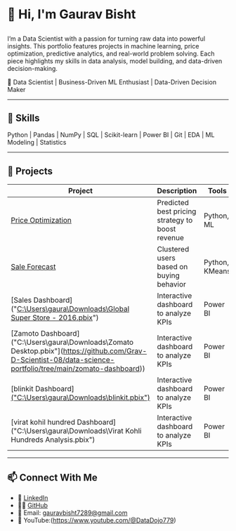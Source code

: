 # 👋 Hi, I'm Gaurav Bisht
## 
I’m a Data Scientist with a passion for turning raw data into powerful insights. This portfolio features projects in machine learning, price optimization, predictive analytics, and real-world problem solving. Each piece highlights my skills in data analysis, model building, and data-driven decision-making.

🎯 Data Scientist | Business-Driven ML Enthusiast | Data-Driven Decision Maker  

---

## 🚀 Skills
Python | Pandas | NumPy | SQL | Scikit-learn | Power BI | Git | EDA | ML Modeling | Statistics

---

## 📂 Projects

| Project | Description | Tools |
|--------|-------------|-------|
| [Price Optimization](https://github.com/Grav-D-Scientist-08/Project_1) | Predicted best pricing strategy to boost revenue | Python, ML |
| [Sale Forecast]([./customer-segmentation](https://github.com/Grav-D-Scientist-08/Sale_forecast)) | Clustered users based on buying behavior | Python, KMeans |
| [Sales Dashboard]("[C:\Users\gaura\Downloads\Global Super Store - 2016.pbix](https://github.com/Grav-D-Scientist-08/data-science-portfolio/tree/main/sales-dashboard)") | Interactive dashboard to analyze KPIs | Power BI |
| [Zamoto Dashboard]("C:\Users\gaura\Downloads\Zomato Desktop.pbix"](https://github.com/Grav-D-Scientist-08/data-science-portfolio/tree/main/zomato-dashboard)) | Interactive dashboard to analyze KPIs | Power BI |
| [blinkit Dashboard][("C:\Users\gaura\Downloads\blinkit.pbix")](https://github.com/Grav-D-Scientist-08/data-science-portfolio/blob/main/blinkit-dashboard/README.md) | Interactive dashboard to analyze KPIs | Power BI |
| [virat kohil hundred Dashboard]("C:\Users\gaura\Downloads\Virat Kohli Hundreds Analysis.pbix") | Interactive dashboard to analyze KPIs | Power BI |
---

## 📫 Connect With Me
- 💼 [LinkedIn](https://www.linkedin.com/in/gaurav-bisht-5ba740284/)
- 🧑‍💻 [GitHub](https://github.com/Grav-D-Scientist-08)
- 📧 Email: gauravbisht7289@gmail.com
- 🤖 YouTube:(https://www.youtube.com/@DataDojo779)

